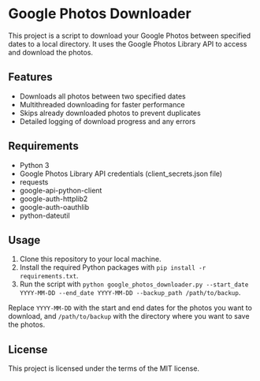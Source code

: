 # Google Photos Downloader

This project is a script to download your Google Photos between specified dates to a local directory. It uses the Google Photos Library API to access and download the photos.

## Features

- Downloads all photos between two specified dates
- Multithreaded downloading for faster performance
- Skips already downloaded photos to prevent duplicates
- Detailed logging of download progress and any errors

## Requirements

- Python 3
- Google Photos Library API credentials (client_secrets.json file)
- requests
- google-api-python-client
- google-auth-httplib2
- google-auth-oauthlib
- python-dateutil


## Usage

1. Clone this repository to your local machine.
2. Install the required Python packages with `pip install -r requirements.txt`.
3. Run the script with `python google_photos_downloader.py --start_date YYYY-MM-DD --end_date YYYY-MM-DD --backup_path /path/to/backup`.

Replace `YYYY-MM-DD` with the start and end dates for the photos you want to download, and `/path/to/backup` with the directory where you want to save the photos.

## License

This project is licensed under the terms of the MIT license.
